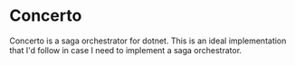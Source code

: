 Concerto
==========

Concerto is a saga orchestrator for dotnet. This is an ideal implementation that I'd follow in case I need to implement a saga orchestrator.
